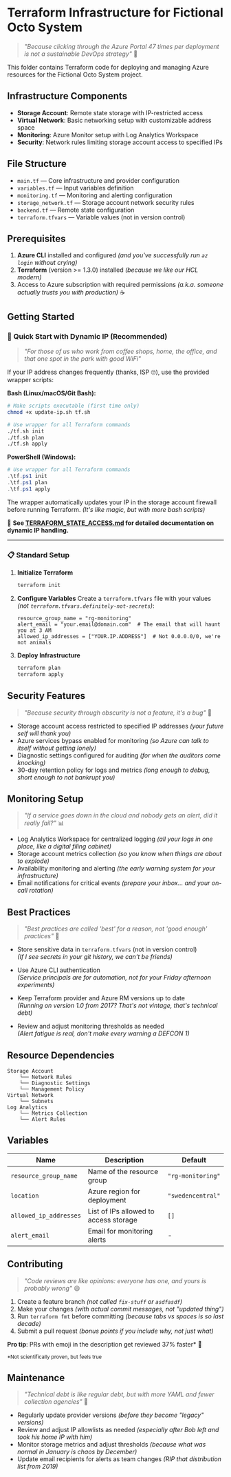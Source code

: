 # Terraform Infrastructure for Fictional Octo System

> *"Because clicking through the Azure Portal 47 times per deployment is not a sustainable DevOps strategy"* 🐙

This folder contains Terraform code for deploying and managing Azure resources for the Fictional Octo System project.

## Infrastructure Components

- **Storage Account**: Remote state storage with IP-restricted access
- **Virtual Network**: Basic networking setup with customizable address space
- **Monitoring**: Azure Monitor setup with Log Analytics Workspace
- **Security**: Network rules limiting storage account access to specified IPs

## File Structure

- `main.tf` — Core infrastructure and provider configuration
- `variables.tf` — Input variables definition
- `monitoring.tf` — Monitoring and alerting configuration
- `storage_network.tf` — Storage account network security rules
- `backend.tf` — Remote state configuration
- `terraform.tfvars` — Variable values (not in version control)

## Prerequisites

1. **Azure CLI** installed and configured *(and you've successfully run `az login` without crying)*
2. **Terraform** (version >= 1.3.0) installed *(because we like our HCL modern)*
3. Access to Azure subscription with required permissions *(a.k.a. someone actually trusts you with production)* ☕

## Getting Started

### 🚀 Quick Start with Dynamic IP (Recommended)

> *"For those of us who work from coffee shops, home, the office, and that one spot in the park with good WiFi"*

If your IP address changes frequently (thanks, ISP 🙄), use the provided wrapper scripts:

**Bash (Linux/macOS/Git Bash):**
```bash
# Make scripts executable (first time only)
chmod +x update-ip.sh tf.sh

# Use wrapper for all Terraform commands
./tf.sh init
./tf.sh plan
./tf.sh apply
```

**PowerShell (Windows):**
```powershell
# Use wrapper for all Terraform commands
.\tf.ps1 init
.\tf.ps1 plan
.\tf.ps1 apply
```

The wrapper automatically updates your IP in the storage account firewall before running Terraform. *(It's like magic, but with more bash scripts)*

📖 **See [TERRAFORM_STATE_ACCESS.md](./TERRAFORM_STATE_ACCESS.md) for detailed documentation on dynamic IP handling.**

---

### 📋 Standard Setup

1. **Initialize Terraform**
   ```powershell
   terraform init
   ```

2. **Configure Variables**
   Create a `terraform.tfvars` file with your values *(not `terraform.tfvars.definitely-not-secrets`)*:
   ```hcl
   resource_group_name = "rg-monitoring"
   alert_email = "your.email@domain.com"  # The email that will haunt you at 3 AM
   allowed_ip_addresses = ["YOUR.IP.ADDRESS"]  # Not 0.0.0.0/0, we're not animals
   ```

3. **Deploy Infrastructure**
   ```powershell
   terraform plan
   terraform apply
   ```

## Security Features

> *"Because security through obscurity is not a feature, it's a bug"* 🔐

- Storage account access restricted to specified IP addresses *(your future self will thank you)*
- Azure services bypass enabled for monitoring *(so Azure can talk to itself without getting lonely)*
- Diagnostic settings configured for auditing *(for when the auditors come knocking)*
- 30-day retention policy for logs and metrics *(long enough to debug, short enough to not bankrupt you)*

## Monitoring Setup

> *"If a service goes down in the cloud and nobody gets an alert, did it really fail?"* 📊

- Log Analytics Workspace for centralized logging *(all your logs in one place, like a digital filing cabinet)*
- Storage account metrics collection *(so you know when things are about to explode)*
- Availability monitoring and alerting *(the early warning system for your infrastructure)*
- Email notifications for critical events *(prepare your inbox... and your on-call rotation)*

## Best Practices

> *"Best practices are called 'best' for a reason, not 'good enough' practices"* 🌟

- Store sensitive data in `terraform.tfvars` (not in version control)  
  *(If I see secrets in your git history, we can't be friends)*

- Use Azure CLI authentication  
  *(Service principals are for automation, not for your Friday afternoon experiments)*

- Keep Terraform provider and Azure RM versions up to date  
  *(Running on version 1.0 from 2017? That's not vintage, that's technical debt)*

- Review and adjust monitoring thresholds as needed  
  *(Alert fatigue is real, don't make every warning a DEFCON 1)*

## Resource Dependencies

```
Storage Account
    └── Network Rules
    └── Diagnostic Settings
    └── Management Policy
Virtual Network
    └── Subnets
Log Analytics
    └── Metrics Collection
    └── Alert Rules
```

## Variables

| Name | Description | Default |
|------|-------------|---------|
| `resource_group_name` | Name of the resource group | `"rg-monitoring"` |
| `location` | Azure region for deployment | `"swedencentral"` |
| `allowed_ip_addresses` | List of IPs allowed to access storage | `[]` |
| `alert_email` | Email for monitoring alerts | - |

## Contributing

> *"Code reviews are like opinions: everyone has one, and yours is probably wrong"* 😄

1. Create a feature branch *(not called `fix-stuff` or `asdfasdf`)*
2. Make your changes *(with actual commit messages, not "updated thing")*
3. Run `terraform fmt` before committing *(because tabs vs spaces is so last decade)*
4. Submit a pull request *(bonus points if you include why, not just what)*

**Pro tip**: PRs with emoji in the description get reviewed 37% faster* 🚀

<sub>*Not scientifically proven, but feels true</sub>

## Maintenance

> *"Technical debt is like regular debt, but with more YAML and fewer collection agencies"* 🔧

- Regularly update provider versions *(before they become "legacy" versions)*
- Review and adjust IP allowlists as needed *(especially after Bob left and took his home IP with him)*
- Monitor storage metrics and adjust thresholds *(because what was normal in January is chaos by December)*
- Update email recipients for alerts as team changes *(RIP that distribution list from 2019)*